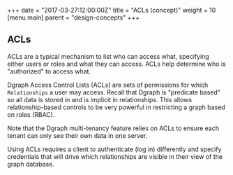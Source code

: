+++
date = "2017-03-27:12:00:00Z"
title = "ACLs (concept)"
weight = 10
[menu.main]
    parent = "design-concepts"
+++
## ACLs
ACLs are a typical mechanism to list who can access what, specifying either users or roles and what they can access. ACLs help determine who is "authorized" to access what.

Dgraph Access Control Lists (ACLs) are sets of permissions for which `Relationships` a user may access. Recall that Dgraph is "predicate based" so all data is stored in and is implicit in relationships. This allows relationship-based controls to be very powerful in restricting a graph based on roles (RBAC).

Note that the Dgraph multi-tenancy feature relies on ACLs to ensure each tenant can only see their own data in one server.

Using ACLs requires a client to authenticate (log in) differently and specify credentials that will drive which relationships are visible in their view of the graph database.
